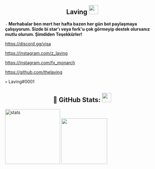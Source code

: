 <h2 align="center">Laving <img src="https://raw.githubusercontent.com/iampavangandhi/iampavangandhi/master/gifs/Hi.gif" width="30px"> </h2>

`-` **Merhabalar ben mert her hafta bazen her gün bot paylaşmaya çalışıyorum. Sizde bi star'ı veya fork'u çok görmeyip destek olursanız mutlu olurum. Şimdiden Teşekkürler!**

https://discord.gg/visa

https://instagram.com/z_laving

https://instagram.com/fx_monarch

https://github.com/thelaving

`>` Laving#0001

<h2 align="center">🍒 GitHub Stats: <img src="https://raw.githubusercontent.com/iampavangandhi/iampavangandhi/master/gifs/Hi.gif" width="30px"> </h2>
<p align="left">
   <img src="https://github-readme-stats.vercel.app/api?username=thelaving&count_private=true&show_icons=true&theme=midnight-purple&hide_border=true" width="%100" height="180px" alt="stats" />
   <img src="https://github-readme-stats.vercel.app/api/top-langs/?username=thelaving&layout=compact&show_icons=true&theme=midnight-purple&hide_border=true"width="%100" height="150px" />
